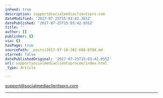 ```yaml
---
inFeed: true
description: support@socialmediaclientspro.com
dateModified: '2017-07-25T15:03:42.361Z'
datePublished: '2017-07-25T15:03:42.855Z'
title: ''
author: []
publisher: {}
via: {}
hasPage: true
sourcePath: _posts/2017-07-10-302-608-0700.md
starred: false
datePublishedOriginal: '2017-07-25T15:03:42.855Z'
url: supportsocialmediaclientsprocom/index.html
_type: Article

---
```

support@socialmediaclientspro.com

---